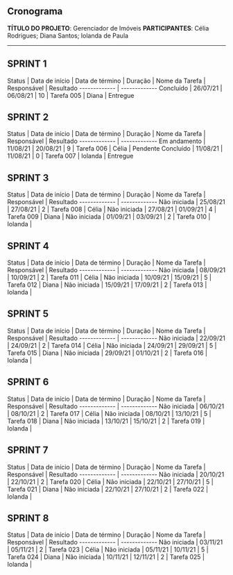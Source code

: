 ﻿## Cronograma
**TÍTULO DO PROJETO**: Gerenciador de Imóveis
**PARTICIPANTES**: Célia Rodrigues; Diana Santos; Iolanda de Paula

------------

## SPRINT 1
                    
Status  | Data de início | Data de término | Duração | Nome da Tarefa | Responsável | Resultado 
------------- | -------------
Concluído | 26/07/21 | 06/08/21 | 10 | Tarefa 005 | Diana | Entregue

## SPRINT 2

Status  | Data de início | Data de término | Duração | Nome da Tarefa | Responsável | Resultado 
------------- | -------------
Em andamento | 11/08/21 | 20/08/21 | 9 | Tarefa 006 | Célia  | Pendente
Concluído | 11/08/21 | 11/08/21 | 0 | Tarefa 007 | Iolanda | Entregue

## SPRINT 3

Status  | Data de início | Data de término | Duração | Nome da Tarefa | Responsável | Resultado 
------------- | -------------
Não iniciada | 25/08/21 | 27/08/21 | 2 | Tarefa 008 | Célia  | 
Não iniciada | 27/08/21 | 01/09/21 | 4 | Tarefa 009 | Diana  | 
Não iniciada | 01/09/21 | 03/09/21 | 2 | Tarefa 010 | Iolanda  | 

## SPRINT 4

Status  | Data de início | Data de término | Duração | Nome da Tarefa | Responsável | Resultado 
------------- | -------------
Não iniciada | 08/09/21 | 10/09/21 | 2 | Tarefa 011 | Célia | 
Não iniciada | 10/09/21 | 15/09/21 | 5 | Tarefa 012 | Diana | 
Não iniciada | 15/09/21 | 17/09/21 | 2 | Tarefa 013 | Iolanda |

## SPRINT 5

Status  | Data de início | Data de término | Duração | Nome da Tarefa | Responsável | Resultado 
------------- | -------------
Não iniciada | 22/09/21 | 24/09/21 | 2 | Tarefa 014 | Célia | 
Não iniciada | 24/09/21 | 29/09/21 | 5 | Tarefa 015 | Diana | 
Não iniciada | 29/09/21 | 01/10/21 | 2 | Tarefa 016 | Iolanda |

## SPRINT 6

Status  | Data de início | Data de término | Duração | Nome da Tarefa | Responsável | Resultado 
------------- | -------------
Não iniciada | 06/10/21 | 08/10/21 | 2 | Tarefa 017 | Célia | 
Não iniciada | 08/10/21 | 13/10/21 | 5 | Tarefa 018 | Diana | 
Não iniciada | 13/10/21 | 15/10/21 | 2 | Tarefa 019 | Iolanda |

## SPRINT 7

Status  | Data de início | Data de término | Duração | Nome da Tarefa | Responsável | Resultado 
------------- | -------------
Não iniciada | 20/10/21 | 22/10/21 | 2 | Tarefa 020 | Célia | 
Não iniciada | 22/10/21 | 27/10/21 | 5 | Tarefa 021 | Diana | 
Não iniciada | 22/10/21 | 27/10/21 | 2 | Tarefa 022 | Iolanda |

## SPRINT 8

Status  | Data de início | Data de término | Duração | Nome da Tarefa | Responsável | Resultado 
------------- | -------------
Não iniciada | 03/11/21 | 05/11/21 | 2 | Tarefa 023 | Célia | 
Não iniciada | 05/11/21 | 10/11/21 | 5 | Tarefa 024 | Diana | 
Não iniciada | 10/11/21 | 12/11/21 | 2 | Tarefa 025 | Iolanda |